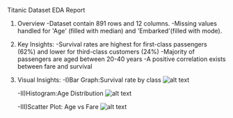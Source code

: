 Titanic Dataset EDA Report
1. Overview
    -Dataset contain 891 rows and 12 columns.
    -Missing values handled for 'Age' (filled with median) and 'Embarked'(filled with mode).

2. Key Insights:
     -Survival rates are highest for first-class passengers (62%) and lower for third-class customers (24%)
     -Majority of passengers are aged between 20-40 years
     -A positive correlation exists between fare and survival

3. Visual Insights:
    -I)Bar Graph:Survival rate by class
![alt text](<c:/Users/SUYASH/Pictures/Camera Roll/BarGraph(EDA).png>)

    -II)Histogram:Age Distribution
![alt text](<c:/Users/SUYASH/Pictures/Camera Roll/Histogram(EDA).png>)

    -III)Scatter Plot: Age vs Fare
![alt text](<c:/Users/SUYASH/Pictures/Camera Roll/scatter(EDA).png>)    
